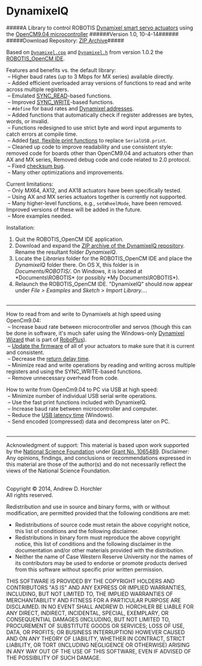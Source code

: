 DynamixelQ
==========
#####A Library to control ROBOTIS [Dynamixel smart servo actuators](http://www.robotis.com/xe/dynamixel_en) using the [OpenCM9.04 microcontroller](http://support.robotis.com/en/product/auxdevice/controller/opencm9.04.htm)
######Version 1.0, 10-4-14######
#####Download Repository: [ZIP Archive](https://github.com/horchler/DynamixelQ/archive/master.zip)#####

Based on [```Dynamixel.cpp```](https://github.com/robotis-pandora/ROBOTIS-OpenCM/blob/master/OpenCM_ide/processing-head/hardware/robotis/cores/robotis/Dynamixel.cpp) and [```Dynamixel.h```](https://github.com/robotis-pandora/ROBOTIS-OpenCM/blob/master/OpenCM_ide/processing-head/hardware/robotis/cores/robotis/Dynamixel.h) from version 1.0.2 the [ROBOTIS_OpenCM IDE](http://support.robotis.com/en/software/robotis_opencm.htm).


Features and benefits vs. the default library:  
&nbsp;&ndash;&nbsp;Higher baud rates (up to 3 Mbps for MX series) available directly.  
&nbsp;&ndash;&nbsp;Added efficient overloaded array versions of functions to read and write across multiple registers.  
&nbsp;&ndash;&nbsp;Emulated [SYNC_READ](http://support.robotis.com/en/product/dynamixel_pro/communication/instruction_status_packet.htm)-based functions.  
&nbsp;&ndash;&nbsp;Improved [SYNC_WRITE](http://support.robotis.com/en/product/dynamixel/communication/dxl_instruction.htm#SYNC_WRITE)-based functions.  
&nbsp;&ndash;&nbsp;```#define``` for baud rates and [Dynamixel addresses](http://support.robotis.com/en/product/dynamixel/mx_series/mx-64.htm#Control_Table).  
&nbsp;&ndash;&nbsp;Added functions that automatically check if register addresses are bytes, words, or invalid.  
&nbsp;&ndash;&nbsp;Functions redesigned to use strict byte and word input arguments to catch errors at compile time.  
&nbsp;&ndash;&nbsp;Added [fast, flexible print functions](https://github.com/horchler/DynamixelQ/blob/master/DynamixelQ/USBprint.h) to replace ```SerialUSB.print```.  
&nbsp;&ndash;&nbsp;Cleaned up code to improve readability and use consistent style: removed code for boards other than OpenCM9.04 and actuators other than AX and MX series, Removed debug code and code related to 2.0 protocol.  
&nbsp;&ndash;&nbsp;Fixed [checksum bug](http://www.robotis.com/xe/?mid=qna_en&document_srl=1140665&comment_srl=1144814&rnd=1144814#comment_1144814).  
&nbsp;&ndash;&nbsp;Many other optimizations and improvements.  
 
Current limitations:  
&nbsp;&ndash;&nbsp;Only MX64, AX12, and AX18 actuators have been specifically tested.  
&nbsp;&ndash;&nbsp;Using AX and MX series actuators together is currently not supported.  
&nbsp;&ndash;&nbsp;Many higher-level functions, e.g., ```setWheelMode```, have been removed. Improved versions of these will be added in the future.  
&nbsp;&ndash;&nbsp;More examples needed.  

Installation:  
 1. Quit the ROBOTIS_OpenCM IDE application.  
 2. Download and expand the [ZIP archive of the DynamixelQ repository](https://github.com/horchler/DynamixelQ/archive/master.zip). Rename the resultant folder *DynamixelQ*.  
 3. Locate the *Libraries* folder for the ROBOTIS_OpenCM IDE and place the *DynamixelQ* folder there. On OS X, this folder is in *Documents/ROBOTIS/*. On Windows, it is located at *Documents\ROBOTIS\* (or possibly *My Documents\ROBOTIS\*).  
 4. Relaunch the ROBOTIS_OpenCM IDE. "DynamixelQ" should now appear under *File > Examples* and *Sketch > Import Library...*.  
&nbsp;

--------

How to read from and write to Dynamixels at high speed using OpenCm9.04:  
&nbsp;&ndash;&nbsp;Increase baud rate between microcontroller and servos (though this can be done in software, it's much safer using the Windows-only [Dynamixel Wizard](http://support.robotis.com/en/software/roboplus/dynamixel_monitor.htm) that is part of [RoboPlus](http://support.robotis.com/en/software/roboplus_main.htm)).  
&nbsp;&ndash;&nbsp;[Update the firmware](http://www.robotis.com/xe/download_en/1132559) of all of your actuators to make sure that it is current and consistent.  
&nbsp;&ndash;&nbsp;Decrease the [return delay time](http://support.robotis.com/en/product/dynamixel/mx_series/mx-64.htm#Actuator_Address_05).  
&nbsp;&ndash;&nbsp;Minimize read and write operations by reading and writing across multiple registers and using the SYNC_WRITE-based functions.  
&nbsp;&ndash;&nbsp;Remove unnecessary overhead from code.  

How to write from OpenCm9.04 to PC via USB at high speed:  
&nbsp;&ndash;&nbsp;Minimize number of individual USB serial write operations.  
&nbsp;&ndash;&nbsp;Use the fast print functions included with DynamixelQ.  
&nbsp;&ndash;&nbsp;Increase baud rate between microcontroller and computer.  
&nbsp;&ndash;&nbsp;Reduce the [USB latency time](http://robosavvy.com/forum/viewtopic.php?p=8967#p8967) (Windows).  
&nbsp;&ndash;&nbsp;Send encoded (compressed) data and decompress later on PC.  
 &nbsp;
 
--------

Acknowledgment of support: This material is based upon work supported by the [National Science Foundation](http://www.nsf.gov/) under [Grant No.&nbsp;1065489](http://www.nsf.gov/awardsearch/showAward.do?AwardNumber=1065489). Disclaimer: Any opinions, findings, and conclusions or recommendations expressed in this material are those of the author(s) and do not necessarily reflect the views of the National Science Foundation.  
&nbsp;  

Copyright &copy; 2014, Andrew D. Horchler  
All rights reserved.

Redistribution and use in source and binary forms, with or without modification, are permitted provided that the following conditions are met:
 * Redistributions of source code must retain the above copyright notice, this list of conditions and the following disclaimer.
 * Redistributions in binary form must reproduce the above copyright notice, this list of conditions and the following disclaimer in the documentation and/or other materials provided with the distribution.
 * Neither the name of Case Western Reserve University nor the names of its contributors may be used to endorse or promote products derived from this software without specific prior written permission.

THIS SOFTWARE IS PROVIDED BY THE COPYRIGHT HOLDERS AND CONTRIBUTORS "AS IS" AND ANY EXPRESS OR IMPLIED WARRANTIES, INCLUDING, BUT NOT LIMITED TO, THE IMPLIED WARRANTIES OF MERCHANTABILITY AND FITNESS FOR A PARTICULAR PURPOSE ARE DISCLAIMED. IN NO EVENT SHALL ANDREW D. HORCHLER BE LIABLE FOR ANY DIRECT, INDIRECT, INCIDENTAL, SPECIAL, EXEMPLARY, OR CONSEQUENTIAL DAMAGES (INCLUDING, BUT NOT LIMITED TO, PROCUREMENT OF SUBSTITUTE GOODS OR SERVICES; LOSS OF USE, DATA, OR PROFITS; OR BUSINESS INTERRUPTION) HOWEVER CAUSED AND ON ANY THEORY OF LIABILITY, WHETHER IN CONTRACT, STRICT LIABILITY, OR TORT (INCLUDING NEGLIGENCE OR OTHERWISE) ARISING IN ANY WAY OUT OF THE USE OF THIS SOFTWARE, EVEN IF ADVISED OF THE POSSIBILITY OF SUCH DAMAGE.